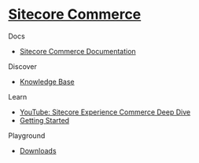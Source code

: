 # [Sitecore Commerce]()

Docs

 - [Sitecore Commerce Documentation](https://doc.sitecore.com/en/developers/101/xc/)

Discover

 - [Knowledge Base]()

Learn

 - [YouTube: Sitecore Experience Commerce Deep Dive](https://www.youtube.com/watch?v=T0cn3yBbRro&list=PL1jJVFm_lGny-vqNPTv3VdBA_o31-Tq94)
 - [Getting Started](https://doc.sitecore.com/en/developers/92/sitecore-experience-commerce/getting-started-with-development.html)

Playground

 - [Downloads](https://dev.sitecore.net/Downloads/Sitecore_Commerce.aspx)
